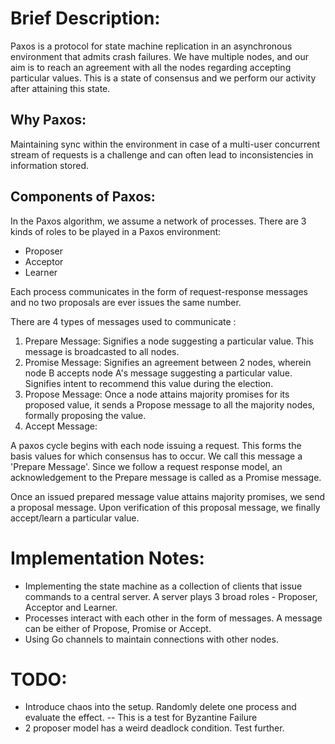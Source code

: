 # Brief Description:
Paxos is a protocol for state machine replication in an asynchronous environment that admits crash failures. We have multiple nodes, and our aim is to reach an agreement with all the nodes
regarding accepting particular values. This is a state of consensus and we perform our activity after attaining this state.

## Why Paxos:
Maintaining sync within the environment in case of a multi-user concurrent stream of requests is a challenge and can often lead to inconsistencies in information stored.

## Components of Paxos:
In the Paxos algorithm, we assume a network of processes. There are 3 kinds of roles to be played in a Paxos environment:
* Proposer
* Acceptor
* Learner

Each process communicates in the form of request-response messages and no two proposals are ever issues the same number.

There are 4 types of messages used to communicate :
1. Prepare Message: Signifies a node suggesting a particular value. This message is broadcasted to all nodes.
2. Promise Message: Signifies an agreement between 2 nodes, wherein node B accepts node A's message suggesting a particular value. Signifies intent to recommend this value during the election.
3. Propose Message: Once a node attains majority promises for its proposed value, it sends a Propose message to all the majority nodes, formally proposing the value.
4. Accept Message: 

A paxos cycle begins with each node issuing a request. This forms the basis values for which consensus has to occur. We call this message a 'Prepare Message'. Since we follow a request response model, an acknowledgement to the Prepare message is called as a Promise message.

Once an issued prepared message value attains majority promises, we send a proposal message. Upon verification of this proposal message, we finally accept/learn a particular value.


# Implementation Notes:

* Implementing the state machine as a collection of clients that issue commands to a central server. A server plays 3 broad roles - Proposer, Acceptor and Learner.
* Processes interact with each other in the form of messages. A message can be either of Propose, Promise or Accept.
* Using Go channels to maintain connections with other nodes.


# TODO:
* Introduce chaos into the setup. Randomly delete one process and evaluate the effect.  -- This is a test for Byzantine Failure
* 2 proposer model has a weird deadlock condition. Test further.